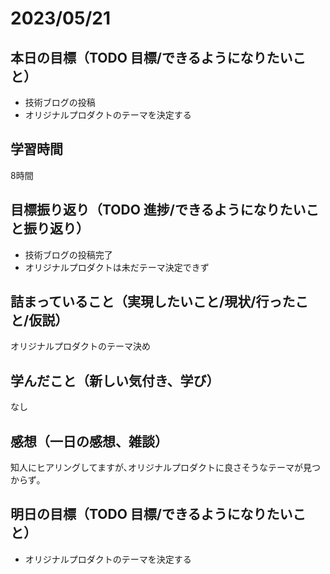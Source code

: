 # 2023/05/21
## 本日の目標（TODO 目標/できるようになりたいこと）
- 技術ブログの投稿
- オリジナルプロダクトのテーマを決定する
## 学習時間
8時間
## 目標振り返り（TODO 進捗/できるようになりたいこと振り返り）
- 技術ブログの投稿完了
- オリジナルプロダクトは未だテーマ決定できず
## 詰まっていること（実現したいこと/現状/行ったこと/仮説）
オリジナルプロダクトのテーマ決め
## 学んだこと（新しい気付き、学び）
なし
## 感想（一日の感想、雑談）
知人にヒアリングしてますが､オリジナルプロダクトに良さそうなテーマが見つからず｡
## 明日の目標（TODO 目標/できるようになりたいこと）
- オリジナルプロダクトのテーマを決定する

